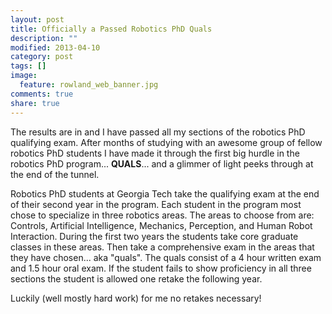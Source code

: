 ```yaml
---
layout: post
title: Officially a Passed Robotics PhD Quals
description: ""
modified: 2013-04-10
category: post
tags: []
image:
  feature: rowland_web_banner.jpg
comments: true
share: true
---
```


The results are in and I have passed all my sections of the robotics PhD qualifying exam. After months of studying with an awesome group of fellow robotics PhD students I have made it through the first big hurdle in the robotics PhD program... **QUALS**... and a glimmer of light peeks through at the end of the tunnel.

Robotics PhD students at Georgia Tech take the qualifying exam at the end of their second year in the program. Each student in the program most chose to specialize in three robotics areas. The areas to choose from are: Controls, Artificial Intelligence, Mechanics, Perception, and Human Robot Interaction. During the first two years the students take core graduate classes in these areas. Then take a comprehensive exam in the areas that they have chosen... aka "quals". The quals consist of a 4 hour written exam and 1.5 hour oral exam. If the student fails to show proficiency in all three sections the student is allowed one retake the following year.

Luckily (well mostly hard work) for me no retakes necessary!
